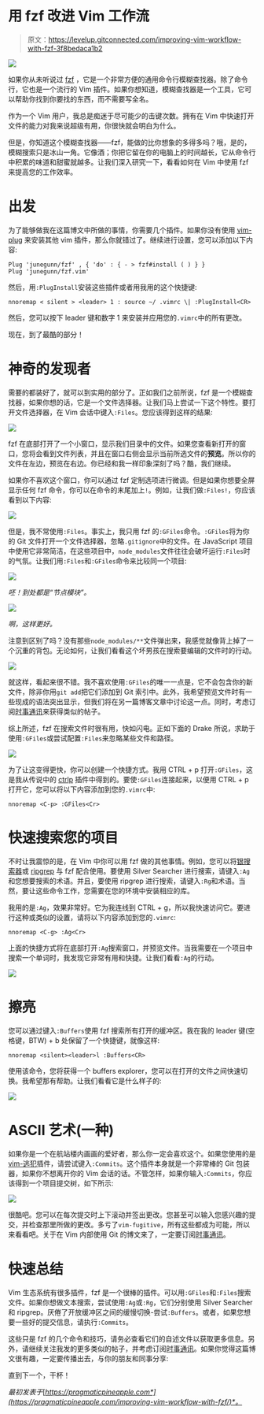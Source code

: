 # 用 fzf 改进 Vim 工作流

> 原文：<https://levelup.gitconnected.com/improving-vim-workflow-with-fzf-3f8bedaca1b2>

![](img/ab8e5a480dafeb0e30d47cccff25f1d9.png)

如果你从未听说过 [fzf](https://github.com/junegunn/fzf) ，它是一个非常方便的通用命令行模糊查找器。除了命令行，它也是一个流行的 Vim 插件。如果你想知道，模糊查找器是一个工具，它可以帮助你找到你要找的东西，而不需要写全名。

作为一个 Vim 用户，我总是痴迷于尽可能少的击键次数。拥有在 Vim 中快速打开文件的能力对我来说超级有用，你很快就会明白为什么。

但是，你知道这个模糊查找器——fzf，能做的比你想象的多得多吗？哦，是的，模糊搜索只是冰山一角。它像酒；你把它留在你的电脑上的时间越长，它从命令行中积累的味道和甜蜜就越多。让我们深入研究一下，看看如何在 Vim 中使用 fzf 来提高您的工作效率。

# 出发

为了能够做我在这篇博文中所做的事情，你需要几个插件。如果你没有使用 [vim-plug](https://github.com/junegunn/vim-plug) 来安装其他 vim 插件，那么你就错过了。继续进行设置，您可以添加以下内容:

```
Plug 'junegunn/fzf' , { 'do' : { - > fzf#install ( ) } } 
Plug 'junegunn/fzf.vim'
```

然后，用`:PlugInstall`安装这些插件或者用我用的这个快捷键:

```
nnoremap < silent > <leader> 1 : source ~/ .vimrc \| :PlugInstall<CR>
```

然后，您可以按下 leader 键和数字 1 来安装并应用您的`.vimrc`中的所有更改。

现在，到了最酷的部分！

# 神奇的发现者

需要的都装好了，就可以到实用的部分了。正如我们之前所说，fzf 是一个模糊查找器，如果你想的话，它是一个文件选择器。让我们马上尝试一下这个特性。要打开文件选择器，在 Vim 会话中键入`:Files`。您应该得到这样的结果:

![](img/f6a1ac89052ecd864ee60e845fc00f23.png)

fzf 在底部打开了一个小窗口，显示我们目录中的文件。如果您查看新打开的窗口，您将会看到文件列表，并且在窗口右侧会显示当前所选文件的**预览**。所以你的文件在左边，预览在右边。你已经和我一样印象深刻了吗？酷，我们继续。

如果你不喜欢这个窗口，你可以通过 fzf 定制选项进行微调。但是如果你想要全屏显示任何 fzf 命令，你可以在命令的末尾加上`!`。例如，让我们做`:Files!`，你应该看到以下内容:

![](img/404618669db25522e21ea8977fcaf593.png)

但是，我不常使用`:Files`。事实上，我只用 fzf 的`:GFiles`命令。`:GFiles`将为你的 Git 文件打开一个文件选择器，忽略`.gitignore`中的文件。在 JavaScript 项目中使用它非常简洁，在这些项目中，`node_modules`文件往往会破坏运行`:Files`时的气氛。让我们用`:Files`和`:GFiles`命令来比较同一个项目:

![](img/fe3e2e86fb61dc3c5f2fa90da2540145.png)

*呸！到处都是“节点模块”。*

![](img/8e27ce1957a6854c6d6cbef9bac5826e.png)

*啊，这样更好。*

注意到区别了吗？没有那些`node_modules/**`文件弹出来，我感觉就像背上掉了一个沉重的背包。无论如何，让我们看看这个坏男孩在搜索要编辑的文件时的行动。

![](img/7324f8319e79af8c14e618fdfb22c5da.png)

就这样，看起来很不错。我不喜欢使用`:GFiles`的唯一一点是，它不会包含你的新文件，除非你用`git add`把它们添加到 Git 索引中。此外，我希望预览文件时有一些现成的语法突出显示，但我们将在另一篇博客文章中讨论这一点。同时，考虑订阅[时事通讯](https://pragmaticpineapple.com/improving-vim-workflow-with-fzf/newsletter)来获得类似的帖子。

综上所述，fzf 在搜索文件时很有用，快如闪电。正如下面的 Drake 所说，求助于使用`:GFiles`或尝试配置`:Files`来忽略某些文件和路径。

![](img/571ce27f3ea5eaecbf648ddd015a0b86.png)

为了让这变得更快，你可以创建一个快捷方式。我用 CTRL + p 打开`:GFiles`，这是我从传说中的 [ctrlp](https://github.com/kien/ctrlp.vim) 插件中得到的。要使`:GFiles`连接起来，以便用 CTRL + p 打开它，您可以将以下内容添加到您的`.vimrc`中:

```
nnoremap <C-p> :GFiles<Cr>
```

# 快速搜索您的项目

不时让我震惊的是，在 Vim 中你可以用 fzf 做的其他事情。例如，您可以将[银搜索器](https://github.com/ggreer/the_silver_searcher)或 [ripgrep](https://github.com/BurntSushi/ripgrep) 与 fzf 配合使用。要使用 Silver Searcher 进行搜索，请键入`:Ag`和您想要搜索的术语。并且，要使用 ripgrep 进行搜索，请键入`:Rg`和术语。当然，要让这些命令工作，您需要在您的环境中安装相应的库。

我用的是`:Ag`，效果非常好。它为我连线到 CTRL + g，所以我快速访问它。要进行这种或类似的设置，请将以下内容添加到您的`.vimrc`:

```
nnoremap <C-g> :Ag<Cr>
```

上面的快捷方式将在底部打开`:Ag`搜索窗口，并预览文件。当我需要在一个项目中搜索一个单词时，我发现它非常有用和快捷。让我们看看`:Ag`的行动。

![](img/fb619bfa6a13ba00cffbff2b3b5ae4f7.png)

# 擦亮

您可以通过键入`:Buffers`使用 fzf 搜索所有打开的缓冲区。我在我的 leader 键(空格键，BTW) + b 处保留了一个快捷键，就像这样:

```
nnoremap <silent><leader>l :Buffers<CR>
```

使用该命令，您将获得一个 buffers explorer，您可以在打开的文件之间快速切换。我希望那有帮助。让我们看看它是什么样子的:

![](img/456d98ad205a582a953e9bf738126eee.png)

# ASCII 艺术(一种)

如果你是一个在航站楼内画画的爱好者，那么你一定会喜欢这个。如果您使用的是[vim-逃犯](https://github.com/tpope/vim-fugitive)插件，请尝试键入`:Commits`。这个插件本身就是一个非常棒的 Git 包装器，如果你不想离开你的 Vim 会话的话。不管怎样，如果你输入`:Commits`，你应该得到一个项目提交树，如下所示:

![](img/5e9540ef053e8e315d2fdf6af891c5fe.png)

很酷吧。您可以在每次提交时上下滚动并签出更改。您甚至可以输入您感兴趣的提交，并检查那里所做的更改。多亏了`vim-fugitive`，所有这些都成为可能，所以来看看吧。关于在 Vim 内部使用 Git 的博文来了，一定要订阅[时事通讯](https://pragmaticpineapple.com/newsletter)。

# 快速总结

Vim 生态系统有很多插件，fzf 是一个很棒的插件。可以用`:GFiles`和`:Files`搜索文件。如果你想做文本搜索，尝试使用`:Ag`或`:Rg`，它们分别使用 Silver Searcher 和 ripgrep。厌倦了开放缓冲区之间的缓慢切换-尝试`:Buffers`。或者，如果您想要一些好的提交信息，请执行`:Commits`。

这些只是 fzf 的几个命令和技巧，请务必查看它们的自述文件以获取更多信息。另外，请继续关注我发的更多类似的帖子，并考虑订阅[时事通讯](https://pragmaticpineapple.com/newsletter)。如果你觉得这篇博文很有趣，一定要传播出去，与你的朋友和同事分享:

直到下一个，干杯！

*最初发表于*[*https://pragmaticpineapple.com*](https://pragmaticpineapple.com/improving-vim-workflow-with-fzf/)*。*